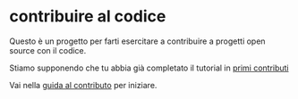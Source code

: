 # contribuire al codice

Questo è un progetto per farti esercitare a contribuire a progetti open source con il codice.

Stiamo supponendo che tu abbia già completato il tutorial in [primi contributi](https://github.com/firstcontributions/first-contributions)

Vai nella [guida al contributo](CONTRIBUTING.it.md) per iniziare.


